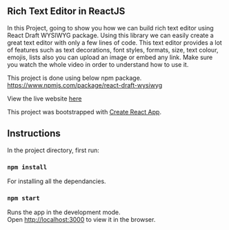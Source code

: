 ## Rich Text Editor in ReactJS

In this Project, going to show you how we can build rich text editor using React Draft WYSIWYG package. Using this library we can easily create a great text editor with only a few lines of code. This text editor provides a lot of features such as text decorations, font styles, formats, size, text colour, emojis, lists also you can upload an image or embed any link. Make sure you watch the whole video in order to understand how to use it.

This project is done using below npm package.
https://www.npmjs.com/package/react-draft-wysiwyg

View the live website [here](https://online-text-editor-sg.netlify.app/)

This project was bootstrapped with [Create React App](https://github.com/facebook/create-react-app).

## Instructions

In the project directory, first run:

### `npm install`

For installing all the dependancies.

### `npm start`

Runs the app in the development mode.<br />
Open [http://localhost:3000](http://localhost:3000) to view it in the browser.
